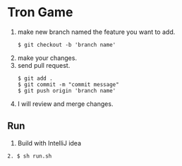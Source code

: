 # Tron Game 
1. make new branch named the feature you want to add.
   ```
   $ git checkout -b 'branch name'

   ```
2. make your changes.
3. send pull request.
   ```
   $ git add .
   $ git commit -m "commit message"
   $ git push origin 'branch name'
   ```
4. I will review and merge changes.

## Run

1. Build with IntelliJ idea
```
2. $ sh run.sh
```
